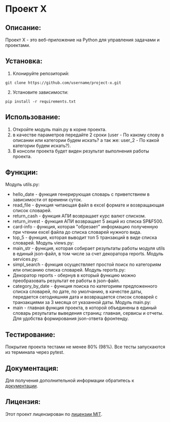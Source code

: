 # Проект X

## Описание:

Проект X - это веб-приложение на Python для управления задачами и проектами.

## Установка:

1. Клонируйте репозиторий:
```
git clone https://github.com/username/project-x.git
```
2. Установите зависимости:
```
pip install -r requirements.txt
```
## Использование:

1. Откройте модуль main.py в корне проекта.
2. в качестве параметров передайте 2 сроки (user - По какому слову в описании или категории будем искать?
   а так же: user_2 - По какой категории будем искать?).
3. В консоли проекта будет виден результат выполнения работы проекта.


## Функции:

Модуль utils.py:
   * hello_date - функция генерирующая словарь с приветствием в зависимости от времени суток.
   * read_file - функция читающая файл в excel формате и возвращающая список словарей.
   * return_cash - функция АПИ возвращает курс валют списком.
   * return_invest - функция АПИ возвращает 5 акций из списка SP&F500.
   * card-info - функция, которая "обрезает" информацию полученную при чтении excel файла до списка словарей нужного вида.
   * top_5 - функция, которая выводит топ 5 транзакций в виде списка словарей.
Модуль views.py:
   * main_str - функция, которая собирает результаты работы модуля utils в единый json-файл, в том числе 
      за счет декоратора reports.
Модуль services.py:
   * simpl_search - функция осуществляет простой поиск по категориям или описанию списка словарей.
Модуль reports.py:
   * Декоратор reports - обернув в который функцию можно преобразовать результат ее работы в json-файл.
   * category_by_date - функция поиска по категориям предложенного списка словарей, по дате, по умолчанию, в качестве 
      даты, передается сегодняшняя дата и возвращается список словарей с транзакциями за 3 месяца от указанной даты.
Модуль main.py:
   * main - главная функция проекта, в которой объединены в единый словарь результаты выведения страниц: 
   главная, сервисы и отчеты. Для удобства формирования json-ответа фронтенду.

## Тестирование:

Покрытие проекта тестами не менее 80% (98%). Все тесты запускаются из терминала через pytest.

## Документация:

Для получения дополнительной информации обратитесь к [документации](docs/README.md).

## Лицензия:

Этот проект лицензирован по [лицензии MIT](LICENSE).